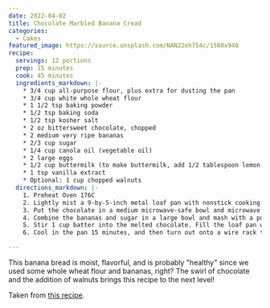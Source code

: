 ```yaml
---
date: 2022-04-02
title: Chocolate Marbled Banana Cread
categories:
  - Cakes
featured_image: https://source.unsplash.com/NAN22eh754c/1560x940
recipe:
  servings: 12 portions
  prep: 15 minutes
  cook: 45 minutes
  ingredients_markdown: |-
    * 3/4 cup all-purpose flour, plus extra for dusting the pan
    * 3/4 cup white whole wheat flour
    * 1 1/2 tsp baking powder
    * 1/2 tsp baking soda
    * 1/2 tsp kosher salt
    * 2 oz bittersweet chocolate, chopped
    * 2 medium very ripe bananas
    * 2/3 cup sugar
    * 1/4 cup canola oil (vegetable oil)
    * 2 large eggs
    * 1/2 cup buttermilk (to make buttermilk, add 1/2 tablespoon lemon juice to 1/2 cup of milk; gently stir to combine then let it sit for 5 minutes)
    * 1 tsp vanilla extract
    * Optional: 1 cup chopped walnuts
  directions_markdown: |-
    1. Preheat Oven 176C
    2. Lightly mist a 9-by-5-inch metal loaf pan with nonstick cooking spray and dust well with all-purpose flour to cover the pan completely, tapping out the excess. To prepare your loaf pan for baking, you can also use a nonstick spray with flour already in it. Flouring the pan helps the bread rise well and prevents any collapse after it comes out of the oven.
    3. Put the chocolate in a medium microwave-safe bowl and microwave on high in 30-second intervals, stirring, until melted and smooth, 1 minute to 1 minute 30 seconds. Set aside to cool slightly while preparing the batter.
    4. Combine the bananas and sugar in a large bowl and mash with a potato masher or fork until mostly smooth with just a few small pieces of banana left. Add the oil and eggs and stir until combined. Using a wooden spoon or rubber spatula, mix in both flours, the baking powder, baking soda and salt. Stir in the buttermilk and vanilla.
    5. Stir 1 cup batter into the melted chocolate. Fill the loaf pan with half the banana batter and then half the chocolate batter. Repeat the layers and gently swirl together using a spoon or knife. Bake until golden brown on top and a toothpick inserted in the center comes out clean, about 45 minutes.
    6. Cool in the pan 15 minutes, and then turn out onto a wire rack to cool completely. Serve warm or at room temperature.

---
```

This banana bread is moist, flavorful, and is probably "healthy" since we used some whole wheat flour and bananas, right? The swirl of chocolate and the addition of walnuts brings this recipe to the next level!

Taken from [this recipe](https://www.foodnetwork.ca/recipe/healthy-marbled-banana-bread/).

